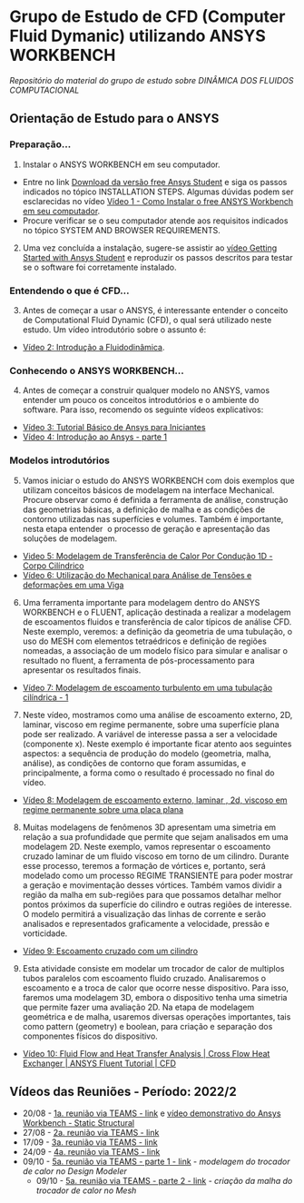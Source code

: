 # Grupo de Estudo de CFD (Computer Fluid Dymanic) utilizando ANSYS WORKBENCH
*Repositório do material do grupo de estudo sobre DINÂMICA DOS FLUIDOS COMPUTACIONAL* 

## Orientação de Estudo para o ANSYS

### Preparação...
1. Instalar o ANSYS WORKBENCH em seu computador.
* Entre no link [Download da versão free Ansys Student](https://www.ansys.com/academic/students/ansys-student) e siga os passos indicados no tópico INSTALLATION STEPS. Algumas dúvidas podem ser esclarecidas no vídeo [Vídeo 1 -  Como Instalar o free ANSYS Workbench em seu computador](https://youtu.be/mYv2VJ1btyk).
* Procure verificar se o seu computador atende aos requisitos indicados no tópico SYSTEM AND BROWSER REQUIREMENTS.
2. Uma vez concluída a instalação, sugere-se assistir ao [vídeo Getting Started with Ansys Student](https://youtu.be/GwrpAceViD8) e reproduzir os passos descritos para testar se o software foi corretamente instalado.
### Entendendo o que é CFD...
3. Antes de começar a usar o ANSYS, é interessante entender o conceito de Computational Fluid Dynamic (CFD), o qual será utilizado neste estudo. Um vídeo introdutório sobre o assunto é:
* [Vídeo 2: Introdução a Fluidodinâmica](https://youtu.be/y-63TFm9QIM).
### Conhecendo o ANSYS WORKBENCH...
4. Antes de começar a construir qualquer modelo no ANSYS, vamos entender um pouco os conceitos introdutórios e o ambiente do software. Para isso, recomendo os seguinte vídeos explicativos:
* [Vídeo 3: Tutorial Básico de Ansys para Iniciantes](https://youtu.be/aFxGct4fLoQ)
* [Vídeo 4: Introdução ao Ansys - parte 1](https://youtu.be/x_JRrMuQTaI)
### Modelos introdutórios
5. Vamos iniciar o estudo do ANSYS WORKBENCH com dois exemplos que utilizam conceitos básicos de modelagem na interface Mechanical. Procure observar como é definida a ferramenta de análise, construção das geometrias básicas, a definição de malha e as condições de contorno utilizadas nas superfícies e volumes. Também é importante, nesta etapa entender  o processo de geração e apresentação das soluções de modelagem.
* [Video 5: Modelagem de Transferência de Calor Por Condução 1D - Corpo Cilíndrico](https://youtu.be/tb8lCXSzULc)
* [Vídeo 6: Utilização do Mechanical para Análise de Tensões e deformações em uma Viga](https://youtu.be/T9KA6nGC_fE)
6. Uma ferramenta importante para modelagem dentro do ANSYS WORKBENCH e o FLUENT, aplicação destinada a realizar a modelagem de escoamentos fluidos e transferência de calor típicos de análise CFD. Neste exemplo, veremos: a definição da geometria de uma tubulação, o uso do MESH com elementos tetraédricos e definição de regiões nomeadas, a associação de um modelo físico para simular e analisar o resultado no fluent, a ferramenta de pós-processamento para apresentar os resultados finais.
* [Vídeo 7: Modelagem de escoamento turbulento em uma tubulação cilíndrica - 1](https://youtu.be/ffUuxEP3UuQ)
7. Neste vídeo, mostramos como uma análise de escoamento externo, 2D,  laminar, viscoso em regime permanente, sobre uma superfície plana pode ser realizado. A variável de interesse passa a ser a velocidade (componente x). Neste exemplo é importante ficar atento aos seguintes aspectos: a sequência de produção do modelo (geometria, malha, análise), as condições de contorno que foram assumidas, e principalmente, a forma como o resultado é processado no final do vídeo.
* [Vídeo 8: Modelagem de escoamento externo, laminar , 2d, viscoso em regime permanente sobre uma placa plana](https://youtu.be/ax1se0EJESI)
8. Muitas modelagens de fenômenos 3D apresentam uma simetria em relação a sua profundidade que permite que sejam analisados em uma modelagem 2D. Neste exemplo, vamos representar o escoamento cruzado laminar de um fluido viscoso em torno de um cilindro. Durante esse processo, teremos a formação de vórtices e, portanto, será modelado como um processo REGIME TRANSIENTE para poder mostrar a geração e movimentação desses vórtices. Também vamos dividir a região da malha em sub-regiões para que possamos detalhar melhor pontos próximos da superfície do cilindro e outras regiões de interesse. O modelo permitirá a visualização das linhas de corrente e serão analisados e representados graficamente a velocidade, pressão e vorticidade.
* [Vídeo 9: Escoamento cruzado com um cilindro](https://youtu.be/76BkGEnHByA)
9. Esta atividade consiste em modelar um trocador de calor de multiplos tubos paralelos com escoamento fluido cruzado. Analisaremos o escoamento e a troca de calor que ocorre nesse dispositivo. Para isso, faremos uma modelagem 3D, embora o dispositivo tenha uma simetria que permite fazer uma avaliação 2D. Na etapa de modelagem geométrica e de malha, usaremos diversas operações importantes, tais como pattern (geometry) e boolean, para criação e separação dos componentes físicos do dispositivo.
* [Vídeo 10: Fluid Flow and Heat Transfer Analysis | Cross Flow Heat Exchanger | ANSYS Fluent Tutorial | CFD](https://youtu.be/-03gO3UwFeA)

## Vídeos das Reuniões - Período: 2022/2
* 20/08 - [1a. reunião via TEAMS - link](https://youtu.be/y4DeN_3ROHE) e [vídeo demonstrativo do Ansys Workbench - Static Structural](https://youtu.be/08QIIcrG1ic) 
* 27/08 - [2a. reunião via TEAMS - link](https://youtu.be/XkeKymPYEp4)
* 17/09 - [3a. reunião via TEAMS - link](https://youtu.be/ax1se0EJESI)
* 24/09 - [4a. reunião via TEAMS - link](https://youtu.be/76BkGEnHByA)
* 09/10 - [5a. reunião via TEAMS - parte 1 - link](https://youtu.be/D4U_wAbUcPs)  - *modelagem do trocador de calor no Design Modeler*
  * 09/10 - [5a. reunião via TEAMS - parte 2 - link](https://youtu.be/apzvo77UIws)  - *criação da malha do trocador de calor no Mesh*
